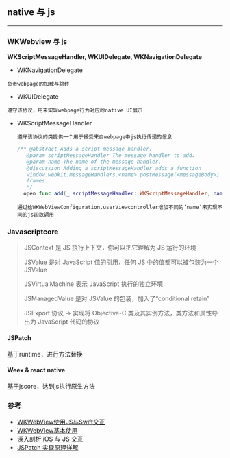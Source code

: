 ## native 与 js 

---
### WKWebview 与 js
**WKScriptMessageHandler, WKUIDelegate, WKNavigationDelegate**
- WKNavigationDelegate 

`负责webpage的加载与跳转`


- WKUIDelegate
  
`遵守该协议，用来实现webpage行为对应的native UI展示`

- WKScriptMessageHandler
  
  `遵守该协议的类提供一个用于接受来自webpage中js执行传递的信息`

  ``` Swift
  /** @abstract Adds a script message handler.
     @param scriptMessageHandler The message handler to add.
     @param name The name of the message handler.
     @discussion Adding a scriptMessageHandler adds a function
     window.webkit.messageHandlers.<name>.postMessage(<messageBody>) for all
     frames.
     */
    open func add(_ scriptMessageHandler: WKScriptMessageHandler, name: String)
  ```

  `通过给WKWebViewConfiguration.userViewcontroller增加不同的‘name’来实现不同的js函数调用`


### Javascriptcore
> JSContext 是 JS 执行上下文，你可以把它理解为 JS 运行的环境
> 
> JSValue 是对 JavaScript 值的引用，任何 JS 中的值都可以被包装为一个 JSValue
> 
> JSVirtualMachine 表示 JavaScript 执行的独立环境
> 
> JSManagedValue 是对 JSValue 的包装，加入了“conditional retain”
> 
> JSExport 协议 -> 实现将 Objective-C 类及其实例方法，类方法和属性导出为 JavaScript 代码的协议


#### JSPatch
基于runtime，进行方法替换

#### Weex & react native
基于jscore，达到js执行原生方法


### 参考
- [WKWebView使用JS与Swift交互](https://tomoya92.github.io/2018/07/05/swift-webview-javascript/)
- [WKWebView基本使用](https://juejin.im/post/5a3123dc6fb9a045104a7def)
- [深入剖析 iOS 与 JS 交互](https://zhuanlan.zhihu.com/p/31368159)
- [JSPatch 实现原理详解](https://github.com/bang590/JSPatch/wiki/JSPatch-%E5%AE%9E%E7%8E%B0%E5%8E%9F%E7%90%86%E8%AF%A6%E8%A7%A3)